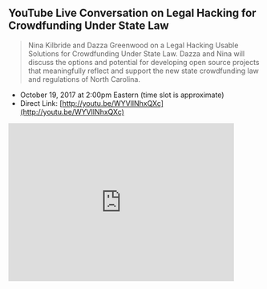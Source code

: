 ## YouTube Live Conversation on Legal Hacking for Crowdfunding Under State Law
> Nina Kilbride and Dazza Greenwood on a Legal Hacking Usable Solutions for Crowdfunding Under State Law.   Dazza and Nina will discuss the options and potential for developing open source projects that meaningfully reflect and support the new state crowdfunding law and regulations of North Carolina.
* October 19, 2017 at 2:00pm Eastern (time slot is approximate)
* Direct Link: [http://youtu.be/WYVlINhxQXc](http://youtu.be/WYVlINhxQXc)

<iframe width="450" height="315" src="http://www.youtube.com/embed/WYVlINhxQXc" frameborder="0" allowfullscreen></iframe>
